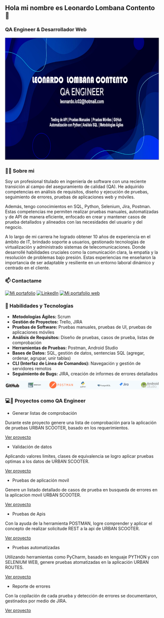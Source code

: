 
## Hola mi nombre es Leonardo Lombana Contento 👋
### QA Engineer & Desarrollador Web
<div align="center" style="border-radius: 20px;">
<img src="./encabezado.png" style="height:400px;" >
</div>

### 🙋‍♂️ Sobre mi
Soy un profesional titulado en ingeniería de software con una reciente transición al campo del aseguramiento de calidad (QA). He adquirido competencias en análisis de requisitos, diseño y ejecución de pruebas, seguimiento de errores, pruebas de aplicaciones web y móviles.

Además, tengo conocimientos en SQL, Python, Selenium, Jira, Postman. Estas competencias me permiten realizar pruebas manuales, automatizadas y de API de manera eficiente, enfocado en crear y mantener casos de prueba detallados y alineados con las necesidades del usuario y del negocio.

A lo largo de mi carrera he logrado obtener 10 años de experiencia en el ámbito de IT, brindado soporte a usuarios, gestionado tecnologías de virtualización y administrado sistemas de telecomunicaciones. Donde desarrollé habilidades cruciales como la comunicación clara, la empatía y la resolución de problemas bajo presión. Estas experiencias me enseñaron la importancia de ser adaptable y resiliente en un entorno laboral dinámico y centrado en el cliente.

### 📫 Contactame

[![Mi portafolio](https://img.shields.io/badge/Email-D14836?style=for-the-badge&logo=gmail&logoColor=white)](mailto:leonardo.lc02@hotmail.com)
[![LinkedIn](https://img.shields.io/badge/LinkedIn-0077B5?style=for-the-badge&logo=linkedin&logoColor=white)](https://www.linkedin.com/in/leonardo-lombana-contento)
[![Mi portafolio web](https://img.shields.io/badge/Mi%20portafolio%20web-blue?style=for-the-badge)](https://leonardolombanacontento-qaengineer.vercel.app/)

### 🚀 Habilidades y Tecnologías
- **Metodologías Ágiles:** Scrum
- **Gestión de Proyectos:** Trello, JIRA
- **Pruebas de Software:** Pruebas manuales, pruebas de UI, pruebas de aplicaciones móviles
- **Análisis de Requisitos:** Diseño de pruebas, casos de prueba, listas de comprobación
- **Herramientas de Pruebas:** Postman, Android Studio
- **Bases de Datos:** SQL, gestión de datos, sentencias SQL (agregar, ordenar, agrupar, unir tablas)
- **CLI (Interfaz de Línea de Comandos):** Navegación y gestión de servidores remotos
- **Seguimiento de Bugs:** JIRA, creación de informes de errores detallados
<div align="center" style="border-radius: 20px;">
<img src="./habilidades.png" " >
</div>

###  💻🔎 Proyectos como QA Engineer 
- Generar listas de comprobación 
  
Durante este proyecto genere una lista de comprobación para la aplicación de pruebas URBAN SCOOTER, basado en los requerimientos. 

<a href="https://docs.google.com/spreadsheets/d/1rlLtiLr6nhKXUhHkc3q1P3BwFlJnfo9cY6PTmsHsjUI/edit?gid=925489201#gid=925489201">Ver proyecto</a>

- Validación de datos

Aplicando valores limites, clases de equivalencia se logro aplicar pruebas optimas a los datos de URBAN SCOOTER.

<a href="https://docs.google.com/spreadsheets/d/1rlLtiLr6nhKXUhHkc3q1P3BwFlJnfo9cY6PTmsHsjUI/edit?gid=1773528289#gid=1773528289 ">Ver proyecto</a>

- Pruebas de aplicación movil

Genere un listado detallado de casos de prueba en busqueda de errores en la aplicacion movil URBAN SCOOTER.

<a href="https://docs.google.com/spreadsheets/d/1rlLtiLr6nhKXUhHkc3q1P3BwFlJnfo9cY6PTmsHsjUI/edit?gid=209788220#gid=209788220">Ver proyecto</a>

- Pruebas de Apis

Con la ayuda de la herramienta POSTMAN, logre comprender y aplicar el concepto de realizar solicitude REST a la api de URBAN SCOOTER.

<a href="https://docs.google.com/spreadsheets/d/1rlLtiLr6nhKXUhHkc3q1P3BwFlJnfo9cY6PTmsHsjUI/edit?gid=208990263#gid=208990263">Ver proyecto</a>

- Pruebas automatizadas

Utilizando herramientas como PyCharm, basado en lenguaje PYTHON y con SELENIUM WEB, genere pruebas atomatizadas en la aplicación URBAN ROUTES.

<a href="https://github.com/LeonardoLombana/qa-project-Urban-Routes-es">Ver proyecto</a>

- Reporte de errores

Con la copilación de cada prueba y detección de errores se documentaron, gestinados por medio de JIRA.

<a href="./reportesJira.png">Ver proyecto</a>
<!--
**LeonardoLombana/LeonardoLombana** is a ✨ _special_ ✨ repository because its `README.md` (this file) appears on your GitHub profile.

Here are some ideas to get you started:

- 🔭 I’m currently working on ...
- 🌱 I’m currently learning ...
- 👯 I’m looking to collaborate on ...
- 🤔 I’m looking for help with ...
- 💬 Ask me about ...
- 📫 How to reach me: ...
- 😄 Pronouns: ...
- ⚡ Fun fact: ...
-->
